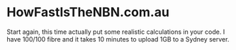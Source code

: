 # HowFastIsTheNBN.com.au
Start again, this time actually put some realistic calculations in your code. I have 100/100 fibre and it takes 10 minutes to upload 1GB to a Sydney server.